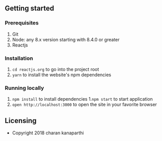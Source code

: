 ## Getting started

### Prerequisites

1. Git
1. Node: any 8.x version starting with 8.4.0 or greater
1. Reactjs

### Installation

1. `cd reactjs.org` to go into the project root
1. `yarn` to install the website's npm dependencies
### Running locally

1. `npm install` to install dependencies
1.`npm start` to start application 
1. `open http://localhost:3000` to open the site in your favorite browser



## Licensing

- Copyright 2018 charan kanaparthi






